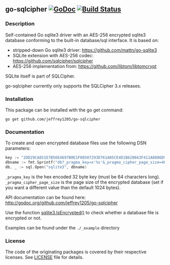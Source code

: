 ## go-sqlcipher [![GoDoc](http://img.shields.io/badge/go-documentation-blue.svg?style=flat-square)](http://godoc.org/github.com/jeffrey1205/go-sqlcipher) [![Build Status](http://img.shields.io/travis/jeffrey1205/go-sqlcipher.svg?style=flat-square)](https://travis-ci.org/jeffrey1205/go-sqlcipher)

### Description

Self-contained Go sqlite3 driver with an AES-256 encrypted sqlite3 database
conforming to the built-in database/sql interface. It is based on:

- stripped-down Go sqlite3 driver: https://github.com/mattn/go-sqlite3
- SQLite extension with AES-256 codec: https://github.com/sqlcipher/sqlcipher
- AES-256 implementation from: https://github.com/libtom/libtomcrypt

SQLite itself is part of SQLCipher.

go-sqlcipher currently only supports the SQLCipher 3.x releases.


### Installation

This package can be installed with the go get command:

    go get github.com/jeffrey1205/go-sqlcipher


### Documentation

To create and open encrypted database files use the following DSN parameters:

```go
key := "2DD29CA851E7B56E4697B0E1F08507293D761A05CE4D1B628663F411A8086D99"
dbname := fmt.Sprintf("db?_pragma_key=x'%s'&_pragma_cipher_page_size=4096", key)
db, _ := sql.Open("sqlite3", dbname)
```

`_pragma_key` is the hex encoded 32 byte key (must be 64 characters long).
`_pragma_cipher_page_size` is the page size of the encrypted database (set if
you want a different value than the default 1024 bytes).

API documentation can be found here:
http://godoc.org/github.com/jeffrey1205/go-sqlcipher

Use the function
[sqlite3.IsEncrypted()](https://godoc.org/github.com/jeffrey1205/go-sqlcipher#IsEncrypted)
to check whether a database file is encrypted or not.

Examples can be found under the `./_example` directory


### License

The code of the originating packages is covered by their respective licenses.
See [LICENSE](LICENSE) file for details.
